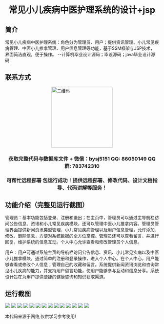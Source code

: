 <p><h1 align="center">常见小儿疾病中医护理系统的设计+jsp</h1></p>

## 简介
常见小儿疾病中医护理系统：角色分为管理员、用户；提供资讯管理、小儿常见疾病管理、中医小儿推拿管理、用户信息管理等功能，基于SSM框架与JSP技术，界面简洁直观，便于操作。    --计算机毕业设计源码；毕设源码；java毕业设计源码


## 联系方式
<img src="https://bs-1329754181.cos.ap-shanghai.myqcloud.com/wx.jpg" alt="二维码" style="display: block; margin: 0 auto;" width="200px">
<p><h3 align="center">获取完整代码与数据库文件 + 微信：bysj5151 QQ: 86050149 QQ群: 783742310</h3></p>
<p><h3 align="center">可帮忙远程部署 包运行成功！提供远程部署、修改代码、设计文档指导、代码讲解等服务！</h3></p>

## 功能介绍（完整见运行截图）
管理员：基本功能包括登录、注册和退出；在主页中，管理员可以通过主导航栏访问公告信息、资讯和小儿常见疾病模块，还可以管理中医小儿推拿内容。管理员管理界面提供新闻资讯类型管理、小儿常见疾病管理以及用户信息管理，允许添加、修改、删除信息，方便对系统数据的全方位掌控。管理员还可以查看留言，并进行回复，维护系统的信息互动。个人中心允许查看和修改管理员个人信息。

用户：用户可通过系统主页的导航栏访问公告信息、资讯、小儿常见疾病以及中医小儿推拿模块，通过简单的注册和登录操作，进入个人中心。在个人中心，用户能够查看或修改个人信息；管理自己的收藏和留言。系统提供新闻资讯浏览和咨询常见小儿疾病的能力，并支持用户留言功能，使用户能够参与互动和信息分享。系统设计旨在为用户提供便捷的健康咨询和知识获取渠道。


## 运行截图
![](https://bs-1329754181.cos.ap-shanghai.myqcloud.com/ssm/commonPediatricDiseases/img/001.jpg)
![](https://bs-1329754181.cos.ap-shanghai.myqcloud.com/ssm/commonPediatricDiseases/img/002.jpg)
![](https://bs-1329754181.cos.ap-shanghai.myqcloud.com/ssm/commonPediatricDiseases/img/003.jpg)
![](https://bs-1329754181.cos.ap-shanghai.myqcloud.com/ssm/commonPediatricDiseases/img/004.jpg)
![](https://bs-1329754181.cos.ap-shanghai.myqcloud.com/ssm/commonPediatricDiseases/img/005.jpg)
![](https://bs-1329754181.cos.ap-shanghai.myqcloud.com/ssm/commonPediatricDiseases/img/006.jpg)
![](https://bs-1329754181.cos.ap-shanghai.myqcloud.com/ssm/commonPediatricDiseases/img/007.jpg)
![](https://bs-1329754181.cos.ap-shanghai.myqcloud.com/ssm/commonPediatricDiseases/img/008.jpg)
![](https://bs-1329754181.cos.ap-shanghai.myqcloud.com/ssm/commonPediatricDiseases/img/009.jpg)
![](https://bs-1329754181.cos.ap-shanghai.myqcloud.com/ssm/commonPediatricDiseases/img/010.jpg)
![](https://bs-1329754181.cos.ap-shanghai.myqcloud.com/ssm/commonPediatricDiseases/img/011.jpg)
![](https://bs-1329754181.cos.ap-shanghai.myqcloud.com/ssm/commonPediatricDiseases/img/012.jpg)
![](https://bs-1329754181.cos.ap-shanghai.myqcloud.com/ssm/commonPediatricDiseases/img/013.jpg)
![](https://bs-1329754181.cos.ap-shanghai.myqcloud.com/ssm/commonPediatricDiseases/img/014.jpg)

<p>本代码来源于网络,仅供学习参考使用!</p>
